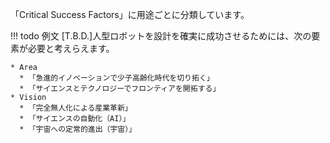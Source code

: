 
「Critical Success Factors」に用途ごとに分類しています。



!!! todo 例文
    [T.B.D.]人型ロボットを設計を確実に成功させるためには、次の要素が必要と考えらえます。


    * Area
      * 「急進的イノベーションで少子高齢化時代を切り拓く」
      * 「サイエンスとテクノロジーでフロンティアを開拓する」
    * Vision
      * 「完全無人化による産業革新」
      * 「サイエンスの自動化（AI）」
      * 「宇宙への定常的進出（宇宙）」
